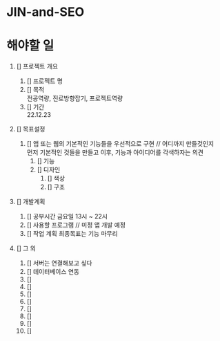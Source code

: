 # JIN-and-SEO

# 해야할 일
1. [] 프로젝트 개요
    1. [] 프로젝트 명
    1. [] 목적  
    전공역량, 진로방향잡기, 프로젝트역량
    1. [] 기간  
    22.12.23
    
1. [] 목표설정
    1. [] 앱 또는 웹의 기본적인 기능들을 우선적으로 구현 // 어디까지 만들것인지  
    먼저 기본적인 것들을 만들고 이후, 기능과 아이디어를 각색하자는 의견
        1. [] 기능
        1. [] 디자인
            1. [] 색상
            1. [] 구조  
        
1. [] 개발계획
    1. [] 공부시간
    금요일 13시 ~ 22시
    1. [] 사용할 프로그램 // 미정
    앱 개발 예정
    1. [] 작업 계획
    최종목표는 기능 마무리

1. [] 그 외
    1. [] 서버는 연결해보고 싶다
    1. [] 데이터베이스 연동
    1. [] 
    1. []
    1. []
    1. []
    1. []
    1. []
    1. []
    1. []


